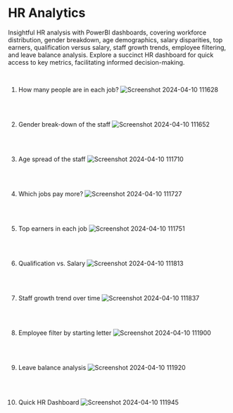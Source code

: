 # HR Analytics

Insightful HR analysis with PowerBI dashboards, covering workforce distribution, gender breakdown, age demographics, salary disparities, top earners, qualification versus salary, staff growth trends, employee filtering, and leave balance analysis. Explore a succinct HR dashboard for quick access to key metrics, facilitating informed decision-making.

<br>

1. How many people are in each job?
![Screenshot 2024-04-10 111628](https://github.com/aminmgk/HR_Analytics/assets/109310999/bea84382-9de5-481c-a7b2-032c0491902e)

<br>
<br>

2. Gender break-down of the staff
![Screenshot 2024-04-10 111652](https://github.com/aminmgk/HR_Analytics/assets/109310999/2a178a0e-e802-4bde-b30f-be401bd67129)

<br>
<br>

3. Age spread of the staff
![Screenshot 2024-04-10 111710](https://github.com/aminmgk/HR_Analytics/assets/109310999/3ded2ad1-2960-4863-9f75-cf5a81d9cdee)

<br>
<br>

4. Which jobs pay more?
![Screenshot 2024-04-10 111727](https://github.com/aminmgk/HR_Analytics/assets/109310999/9cb00950-6fb3-47e0-aaf0-e281b5527ae1)

<br>
<br>

5. Top earners in each job
![Screenshot 2024-04-10 111751](https://github.com/aminmgk/HR_Analytics/assets/109310999/e3d0e83c-9114-413d-8ed3-de0498b32e7b)

<br>
<br>

6. Qualification vs. Salary
![Screenshot 2024-04-10 111813](https://github.com/aminmgk/HR_Analytics/assets/109310999/2f2be802-b732-434b-a2d6-923b89b20ca5)

<br>
<br>

7. Staff growth trend over time
![Screenshot 2024-04-10 111837](https://github.com/aminmgk/HR_Analytics/assets/109310999/b6af058a-d01e-424f-9618-6db746bacb4d)

<br>
<br>

8. Employee filter by starting letter
![Screenshot 2024-04-10 111900](https://github.com/aminmgk/HR_Analytics/assets/109310999/e8d7ce50-9d75-4c24-96fa-8af60236bbc3)

<br>
<br>

9. Leave balance analysis
![Screenshot 2024-04-10 111920](https://github.com/aminmgk/HR_Analytics/assets/109310999/5afd4df5-9212-4920-92e0-de8ee24930c2)

<br>
<br>

10. Quick HR Dashboard
![Screenshot 2024-04-10 111945](https://github.com/aminmgk/HR_Analytics/assets/109310999/0bb7ae68-9000-4790-80be-4bad1cb8db49)

